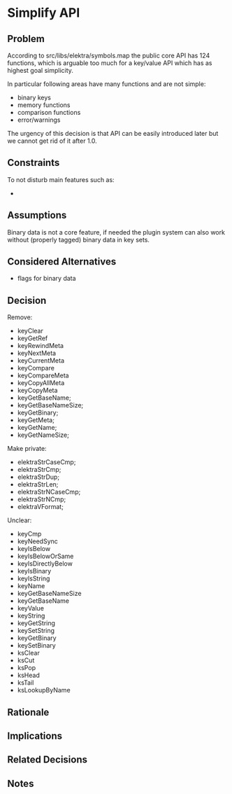 # Simplify API

## Problem

According to src/libs/elektra/symbols.map the public core API has 124 functions, which
is arguable too much for a key/value API which has as highest goal simplicity.

In particular following areas have many functions and are not simple:

- binary keys
- memory functions
- comparison functions
- error/warnings

The urgency of this decision is that API can be easily introduced later but we cannot
get rid of it after 1.0.

## Constraints

To not disturb main features such as:

-

## Assumptions

Binary data is not a core feature, if needed the plugin system can also work without (properly tagged) binary data in key sets.

## Considered Alternatives

- flags for binary data

## Decision

Remove:

- keyClear
- keyGetRef
- keyRewindMeta
- keyNextMeta
- keyCurrentMeta
- keyCompare
- keyCompareMeta
- keyCopyAllMeta
- keyCopyMeta
- keyGetBaseName;
- keyGetBaseNameSize;
- keyGetBinary;
- keyGetMeta;
- keyGetName;
- keyGetNameSize;

Make private:

- elektraStrCaseCmp;
- elektraStrCmp;
- elektraStrDup;
- elektraStrLen;
- elektraStrNCaseCmp;
- elektraStrNCmp;
- elektraVFormat;

Unclear:

- keyCmp
- keyNeedSync
- keyIsBelow
- keyIsBelowOrSame
- keyIsDirectlyBelow
- keyIsBinary
- keyIsString
- keyName
- keyGetBaseNameSize
- keyGetBaseName
- keyValue
- keyString
- keyGetString
- keySetString
- keyGetBinary
- keySetBinary
- ksClear
- ksCut
- ksPop
- ksHead
- ksTail
- ksLookupByName

## Rationale

## Implications

## Related Decisions

## Notes
